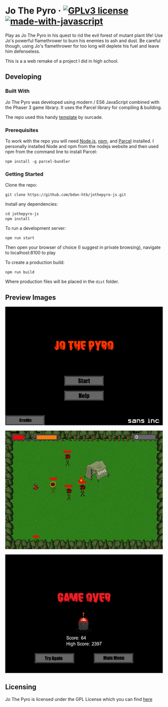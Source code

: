 # Jo The Pyro &middot; [![GPLv3 license](https://img.shields.io/badge/License-GPLv3-blue.svg)](http://perso.crans.org/besson/LICENSE.html) [![made-with-javascript](https://img.shields.io/badge/Made%20with-JavaScript-1f425f.svg)](https://www.javascript.com)


Play as Jo The Pyro in his quest to rid the evil forest of mutant plant life!
Use Jo's powerful flamethrower to burn his enemies to ash and dust. Be careful
though, using Jo's flamethrower for too long will deplete his fuel and leave
him defenseless.

This is a a web remake of a project I did in high school.

## Developing

### Built With
Jo The Pyro was developed using modern / ES6 JavaScript combined with the Phaser 3
game library. It uses the Parcel library for compiling & building.

The repo used this handy [template](https://github.com/ourcade/phaser3-parcel-template) by ourcade.

### Prerequisites
To work with the repo you will need [Node.js](https://nodejs.org/en/), [npm](https://www.npmjs.com/),
and [Parcel](https://parceljs.org/) installed. I personally installed Node and npm from the nodejs website and then used npm from the command line to install Parcel:
```
npm install -g parcel-bundler
```

### Getting Started
Clone the repo:
```
git clone https://github.com/bdon-htb/jothepyro-js.git
```
Install any dependencies:
```
cd jothepyro-js
npm install
```
To run a development server:
```
npm run start
```
Then open your browser of choice (I suggest in private browsing), navigate to
localhost:8100 to play

To create a production build:
```
npm run build
```
Where production files will be placed in the `dist` folder.

## Preview Images
![Screenshot of Main Menu](https://github.com/bdon-htb/jothepyro-js/blob/main/preview_images/main_menu.png)

![Gameplay Screenshot](https://github.com/bdon-htb/jothepyro-js/blob/main/preview_images/gameplay.png)

![Game Over Screenshot](https://github.com/bdon-htb/jothepyro-js/blob/main/preview_images/game_over.png)

## Licensing
Jo The Pyro is licensed under the GPL License which you can find [here](https://github.com/bdon-htb/jothepyro-js/blob/main/LICENSE)
